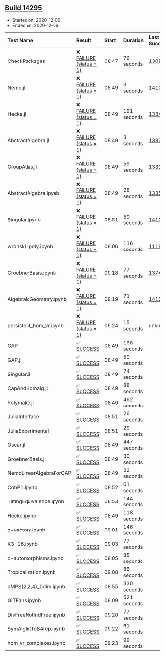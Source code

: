 ## [Build 14295](https://oscarci.mathematik.uni-kl.de/job/oscar/14295/)

* Started on: 2020-12-06
* Ended on: 2020-12-06

| Test Name    | Result | Start | Duration | Last Success | First Failure |
|:-------------|:-------|:------|:---------|:-------------|:--------------|
| CheckPackages | ❌ [FAILURE (status = 1)](https://oscarci.mathematik.uni-kl.de/job/oscar/14295/artifact/logs/build-14295/CheckPackages.log) | 08:47 | 76 seconds | [13085](https://oscarci.mathematik.uni-kl.de/job/oscar/13085/) | [13086](https://oscarci.mathematik.uni-kl.de/job/oscar/13086/) |
| Nemo.jl | ❌ [FAILURE (status = 1)](https://oscarci.mathematik.uni-kl.de/job/oscar/14295/artifact/logs/build-14295/Nemo.jl.log) | 08:49 | 3 seconds | [14101](https://oscarci.mathematik.uni-kl.de/job/oscar/14101/) | [14102](https://oscarci.mathematik.uni-kl.de/job/oscar/14102/) |
| Hecke.jl | ❌ [FAILURE (status = 1)](https://oscarci.mathematik.uni-kl.de/job/oscar/14295/artifact/logs/build-14295/Hecke.jl.log) | 08:49 | 191 seconds | [13341](https://oscarci.mathematik.uni-kl.de/job/oscar/13341/) | [13342](https://oscarci.mathematik.uni-kl.de/job/oscar/13342/) |
| AbstractAlgebra.jl | ❌ [FAILURE (status = 1)](https://oscarci.mathematik.uni-kl.de/job/oscar/14295/artifact/logs/build-14295/AbstractAlgebra.jl.log) | 08:49 | 3 seconds | [13837](https://oscarci.mathematik.uni-kl.de/job/oscar/13837/) | [13838](https://oscarci.mathematik.uni-kl.de/job/oscar/13838/) |
| GroupAtlas.jl | ❌ [FAILURE (status = 1)](https://oscarci.mathematik.uni-kl.de/job/oscar/14295/artifact/logs/build-14295/GroupAtlas.jl.log) | 08:49 | 59 seconds | [13311](https://oscarci.mathematik.uni-kl.de/job/oscar/13311/) | [13312](https://oscarci.mathematik.uni-kl.de/job/oscar/13312/) |
| AbstractAlgebra.ipynb | ❌ [FAILURE (status = 1)](https://oscarci.mathematik.uni-kl.de/job/oscar/14295/artifact/logs/build-14295/AbstractAlgebra.ipynb.log) | 08:49 | 28 seconds | [13355](https://oscarci.mathematik.uni-kl.de/job/oscar/13355/) | [13356](https://oscarci.mathematik.uni-kl.de/job/oscar/13356/) |
| Singular.ipynb | ❌ [FAILURE (status = 1)](https://oscarci.mathematik.uni-kl.de/job/oscar/14295/artifact/logs/build-14295/Singular.ipynb.log) | 08:51 | 50 seconds | [14101](https://oscarci.mathematik.uni-kl.de/job/oscar/14101/) | [14102](https://oscarci.mathematik.uni-kl.de/job/oscar/14102/) |
| wronski-poly.ipynb | ❌ [FAILURE (status = 1)](https://oscarci.mathematik.uni-kl.de/job/oscar/14295/artifact/logs/build-14295/wronski-poly.ipynb.log) | 09:06 | 116 seconds | [11192](https://oscarci.mathematik.uni-kl.de/job/oscar/11192/) | [11193](https://oscarci.mathematik.uni-kl.de/job/oscar/11193/) |
| GroebnerBasis.ipynb | ❌ [FAILURE (status = 1)](https://oscarci.mathematik.uni-kl.de/job/oscar/14295/artifact/logs/build-14295/GroebnerBasis.ipynb.log) | 09:18 | 77 seconds | [13748](https://oscarci.mathematik.uni-kl.de/job/oscar/13748/) | [13749](https://oscarci.mathematik.uni-kl.de/job/oscar/13749/) |
| AlgebraicGeometry.ipynb | ❌ [FAILURE (status = 1)](https://oscarci.mathematik.uni-kl.de/job/oscar/14295/artifact/logs/build-14295/AlgebraicGeometry.ipynb.log) | 09:19 | 71 seconds | [14101](https://oscarci.mathematik.uni-kl.de/job/oscar/14101/) | [14102](https://oscarci.mathematik.uni-kl.de/job/oscar/14102/) |
| persistent_hom_vr.ipynb | ❌ [FAILURE (status = 1)](https://oscarci.mathematik.uni-kl.de/job/oscar/14295/artifact/logs/build-14295/persistent_hom_vr.ipynb.log) | 09:24 | 15 seconds | unknown | unknown |
| GAP | ✅ [SUCCESS](https://oscarci.mathematik.uni-kl.de/job/oscar/14295/artifact/logs/build-14295/GAP.log) | 08:49 | 168 seconds |  |  |
| GAP.jl | ✅ [SUCCESS](https://oscarci.mathematik.uni-kl.de/job/oscar/14295/artifact/logs/build-14295/GAP.jl.log) | 08:49 | 50 seconds |  |  |
| Singular.jl | ✅ [SUCCESS](https://oscarci.mathematik.uni-kl.de/job/oscar/14295/artifact/logs/build-14295/Singular.jl.log) | 08:49 | 74 seconds |  |  |
| CapAndHomalg.jl | ✅ [SUCCESS](https://oscarci.mathematik.uni-kl.de/job/oscar/14295/artifact/logs/build-14295/CapAndHomalg.jl.log) | 08:49 | 88 seconds |  |  |
| Polymake.jl | ✅ [SUCCESS](https://oscarci.mathematik.uni-kl.de/job/oscar/14295/artifact/logs/build-14295/Polymake.jl.log) | 08:49 | 462 seconds |  |  |
| JuliaInterface | ✅ [SUCCESS](https://oscarci.mathematik.uni-kl.de/job/oscar/14295/artifact/logs/build-14295/JuliaInterface.log) | 08:51 | 26 seconds |  |  |
| JuliaExperimental | ✅ [SUCCESS](https://oscarci.mathematik.uni-kl.de/job/oscar/14295/artifact/logs/build-14295/JuliaExperimental.log) | 08:51 | 29 seconds |  |  |
| Oscar.jl | ✅ [SUCCESS](https://oscarci.mathematik.uni-kl.de/job/oscar/14295/artifact/logs/build-14295/Oscar.jl.log) | 08:49 | 447 seconds |  |  |
| GroebnerBasis.jl | ✅ [SUCCESS](https://oscarci.mathematik.uni-kl.de/job/oscar/14295/artifact/logs/build-14295/GroebnerBasis.jl.log) | 08:49 | 30 seconds |  |  |
| NemoLinearAlgebraForCAP | ✅ [SUCCESS](https://oscarci.mathematik.uni-kl.de/job/oscar/14295/artifact/logs/build-14295/NemoLinearAlgebraForCAP.log) | 08:49 | 32 seconds |  |  |
| CohP1.ipynb | ✅ [SUCCESS](https://oscarci.mathematik.uni-kl.de/job/oscar/14295/artifact/logs/build-14295/CohP1.ipynb.log) | 08:52 | 61 seconds |  |  |
| TiltingEquivalence.ipynb | ✅ [SUCCESS](https://oscarci.mathematik.uni-kl.de/job/oscar/14295/artifact/logs/build-14295/TiltingEquivalence.ipynb.log) | 08:53 | 144 seconds |  |  |
| Hecke.ipynb | ✅ [SUCCESS](https://oscarci.mathematik.uni-kl.de/job/oscar/14295/artifact/logs/build-14295/Hecke.ipynb.log) | 08:49 | 118 seconds |  |  |
| g-vectors.ipynb | ✅ [SUCCESS](https://oscarci.mathematik.uni-kl.de/job/oscar/14295/artifact/logs/build-14295/g-vectors.ipynb.log) | 09:01 | 146 seconds |  |  |
| K3-16.ipynb | ✅ [SUCCESS](https://oscarci.mathematik.uni-kl.de/job/oscar/14295/artifact/logs/build-14295/K3-16.ipynb.log) | 09:03 | 77 seconds |  |  |
| c-automorphisms.ipynb | ✅ [SUCCESS](https://oscarci.mathematik.uni-kl.de/job/oscar/14295/artifact/logs/build-14295/c-automorphisms.ipynb.log) | 09:05 | 85 seconds |  |  |
| Tropicalization.ipynb | ✅ [SUCCESS](https://oscarci.mathematik.uni-kl.de/job/oscar/14295/artifact/logs/build-14295/Tropicalization.ipynb.log) | 09:08 | 86 seconds |  |  |
| uMPS(2,2,4)_0dim.ipynb | ✅ [SUCCESS](https://oscarci.mathematik.uni-kl.de/job/oscar/14295/artifact/logs/build-14295/uMPS-2-2-4-_0dim.ipynb.log) | 08:55 | 330 seconds |  |  |
| GITFans.ipynb | ✅ [SUCCESS](https://oscarci.mathematik.uni-kl.de/job/oscar/14295/artifact/logs/build-14295/GITFans.ipynb.log) | 09:09 | 521 seconds |  |  |
| DivFreeNotIndFree.ipynb | ✅ [SUCCESS](https://oscarci.mathematik.uni-kl.de/job/oscar/14295/artifact/logs/build-14295/DivFreeNotIndFree.ipynb.log) | 09:20 | 77 seconds |  |  |
| SymAlgIntToS4rep.ipynb | ✅ [SUCCESS](https://oscarci.mathematik.uni-kl.de/job/oscar/14295/artifact/logs/build-14295/SymAlgIntToS4rep.ipynb.log) | 09:22 | 61 seconds |  |  |
| hom_vr_complexes.ipynb | ✅ [SUCCESS](https://oscarci.mathematik.uni-kl.de/job/oscar/14295/artifact/logs/build-14295/hom_vr_complexes.ipynb.log) | 09:23 | 99 seconds |  |  |

